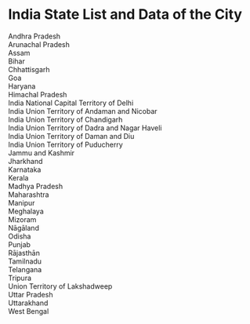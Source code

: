 # India State List and Data of the City

Andhra Pradesh <br/>
Arunachal Pradesh <br/>
Assam <br/>
Bihar <br/>
Chhattisgarh <br/>
Goa <br/>
Haryana <br/>
Himachal Pradesh <br/>
India National Capital Territory of Delhi <br/>
India Union Territory of Andaman and Nicobar <br/>
India Union Territory of Chandigarh <br/>
India Union Territory of Dadra and Nagar Haveli <br/>
India Union Territory of Daman and Diu <br/>
India Union Territory of Puducherry <br/>
Jammu and Kashmir <br/>
Jharkhand <br/>
Karnataka <br/>
Kerala <br/>
Madhya Pradesh <br/>
Maharashtra <br/>
Manipur <br/>
Meghalaya <br/>
Mizoram <br/>
Nāgāland <br/>
Odisha <br/>
Punjab <br/>
Rājasthān <br/>
Tamilnadu <br/>
Telangana <br/>
Tripura <br/>
Union Territory of Lakshadweep <br/>
Uttar Pradesh <br/>
Uttarakhand <br/>
West Bengal <br/>
